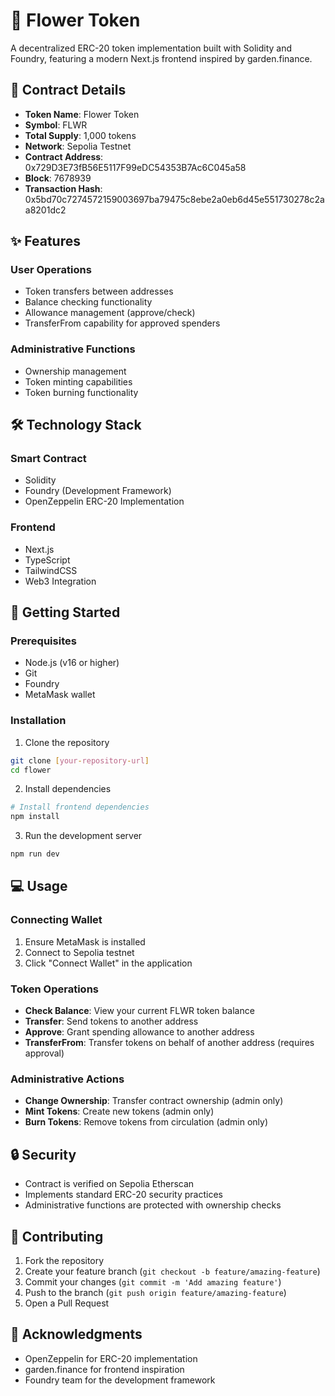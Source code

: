 
# 🌸 Flower Token

A decentralized ERC-20 token implementation built with Solidity and Foundry, featuring a modern Next.js frontend inspired by garden.finance.

## 📝 Contract Details

- **Token Name**: Flower Token
- **Symbol**: FLWR
- **Total Supply**: 1,000 tokens
- **Network**: Sepolia Testnet
- **Contract Address**: 0x729D3E73fB56E5117F99eDC54353B7Ac6C045a58
- **Block**: 7678939
- **Transaction Hash**: 0x5bd70c7274572159003697ba79475c8ebe2a0eb6d45e551730278c2aa8201dc2

## ✨ Features

### User Operations
- Token transfers between addresses
- Balance checking functionality
- Allowance management (approve/check)
- TransferFrom capability for approved spenders

### Administrative Functions
- Ownership management
- Token minting capabilities
- Token burning functionality

## 🛠 Technology Stack

### Smart Contract
- Solidity
- Foundry (Development Framework)
- OpenZeppelin ERC-20 Implementation

### Frontend
- Next.js
- TypeScript
- TailwindCSS
- Web3 Integration

## 🚀 Getting Started

### Prerequisites
- Node.js (v16 or higher)
- Git
- Foundry
- MetaMask wallet

### Installation

1. Clone the repository
```bash
git clone [your-repository-url]
cd flower
```

2. Install dependencies
```bash
# Install frontend dependencies
npm install

```

3. Run the development server
```bash
npm run dev
```

## 💻 Usage

### Connecting Wallet
1. Ensure MetaMask is installed
2. Connect to Sepolia testnet
3. Click "Connect Wallet" in the application

### Token Operations
- **Check Balance**: View your current FLWR token balance
- **Transfer**: Send tokens to another address
- **Approve**: Grant spending allowance to another address
- **TransferFrom**: Transfer tokens on behalf of another address (requires approval)

### Administrative Actions
- **Change Ownership**: Transfer contract ownership (admin only)
- **Mint Tokens**: Create new tokens (admin only)
- **Burn Tokens**: Remove tokens from circulation (admin only)

## 🔒 Security

- Contract is verified on Sepolia Etherscan
- Implements standard ERC-20 security practices
- Administrative functions are protected with ownership checks

## 🤝 Contributing

1. Fork the repository
2. Create your feature branch (`git checkout -b feature/amazing-feature`)
3. Commit your changes (`git commit -m 'Add amazing feature'`)
4. Push to the branch (`git push origin feature/amazing-feature`)
5. Open a Pull Request

## 🙏 Acknowledgments

- OpenZeppelin for ERC-20 implementation
- garden.finance for frontend inspiration
- Foundry team for the development framework
